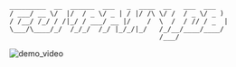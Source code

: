 ```ascii
_________  __  ______  ___   _  ____  __   ___  ___
/ ___/ __ \/  |/  / _ \/ _ | / |/ /\ \/ /  / _ \/ _ )
/ /__/ /_/ / /|_/ / ___/ __ |/    /  \  /  / // / _  |
\___/\____/_/  /_/_/  /_/ |_/_/|_/   /_/__/____/____/
                                     /___/

```

![demo_video](https://github.com/au2nd/companydb/assets/50140505/0f8533d6-5af4-43a9-ab2b-e6d519793bf4)

